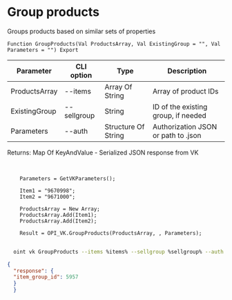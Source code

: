 ﻿---
sidebar_position: 7
---

# Group products
 Groups products based on similar sets of properties



`Function GroupProducts(Val ProductsArray, Val ExistingGroup = "", Val Parameters = "") Export`

  | Parameter | CLI option | Type | Description |
  |-|-|-|-|
  | ProductsArray | --items | Array Of String | Array of product IDs |
  | ExistingGroup | --sellgroup | String | ID of the existing group, if needed |
  | Parameters | --auth | Structure Of String | Authorization JSON or path to .json |

  
  Returns:  Map Of KeyAndValue - Serialized JSON response from VK

<br/>




```bsl title="Code example"
    Parameters = GetVKParameters();

    Item1 = "9670998";
    Item2 = "9671000";

    ProductsArray = New Array;
    ProductsArray.Add(Item1);
    ProductsArray.Add(Item2);

    Result = OPI_VK.GroupProducts(ProductsArray, , Parameters);
```



```sh title="CLI command example"
    
  oint vk GroupProducts --items %items% --sellgroup %sellgroup% --auth "GetVKParameters()"

```

```json title="Result"
{
  "response": {
  "item_group_id": 5957
  }
  }
```
